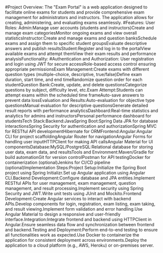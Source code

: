 #Project Overview:
The "Exam Portal" is a web application designed to facilitate online exams for students and provide comprehensive exam management for administrators and instructors. The application allows for creating, administering, and evaluating exams seamlessly.
#Features:
User Roles:
Admin:Manage user accounts (students and instructors)Create and manage exam categoriesMonitor ongoing exams and view overall statisticsInstructor:Create and manage exams and question banksSchedule exams and assign them to specific student groupsEvaluate descriptive answers and publish resultsStudent:Register and log in to the portalView available exams and attempt themView their exam results and performance analysisFunctionality:
#Authentication and Authorization:
User registration and login using JWT for secure accessRole-based access control ensuring appropriate permissionsExam Management:Create exams with different question types (multiple-choice, descriptive, true/false)Define exam duration, start time, and end timeRandomize question order for each studentQuestion Bank:Create, update, and delete questionsCategorize questions by subject, difficulty level, etc.Exam Attempt:Students can attempt exams within the scheduled time frameAuto-save answers to prevent data lossEvaluation and Results:Auto-evaluation for objective type questionsManual evaluation for descriptive questionsGenerate detailed result reports with performance analyticsDashboard:Real-time statistics and analytics for admins and instructorsPersonal performance dashboard for studentsTech Stack:Backend:JavaSpring Boot:Spring Data JPA for database interactionsSpring Security for authentication and authorizationSpring MVC for RESTful API developmentHibernate for ORMFrontend:Angular:Angular CLI for project scaffoldingAngular Router for navigationAngular Forms for handling user inputHTTPClient for making API callsAngular Material for UI componentsDatabase:MySQL/PostgreSQL:Relational database for storing user data, exam data, and resultsTools and Environment:Maven/Gradle for build automationGit for version controlPostman for API testingDocker for containerization (optional)Jenkins for CI/CD pipeline (optional)Implementation Steps:Project Setup:Initialize the Spring Boot project using Spring Initializr.Set up Angular application using Angular CLI.Backend Development:Configure database and JPA entities.Implement RESTful APIs for user management, exam management, question management, and result processing.Implement security using Spring Security and JWT.Write unit tests using JUnit and Mockito.Frontend Development:Create Angular services to interact with backend APIs.Develop components for login, registration, exam listing, exam taking, and result viewing.Implement form validation and error handling.Use Angular Material to design a responsive and user-friendly interface.Integration:Integrate frontend and backend using HTTPClient in Angular.Ensure seamless data flow and synchronization between frontend and backend.Testing and Deployment:Perform end-to-end testing to ensure all functionalities work as expected.Use Docker to containerize the application for consistent deployment across environments.Deploy the application to a cloud platform (e.g., AWS, Heroku) or on-premises server.
